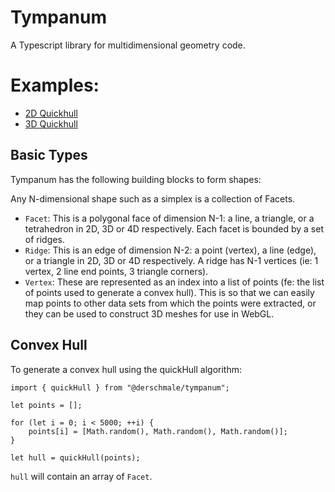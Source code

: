 # Tympanum
A Typescript library for multidimensional geometry code.

# Examples:

- [2D Quickhull](https://derschmale.github.io/tympanum/examples/convex_hull_2d/index.html)
- [3D Quickhull](https://derschmale.github.io/tympanum/examples/convex_hull_3d/index.html)

## Basic Types

Tympanum has the following building blocks to form shapes:

Any N-dimensional shape such as a simplex is a collection of Facets.
- `Facet`: This is a polygonal face of dimension N-1: a line, a triangle, or a tetrahedron in 2D, 3D or 4D respectively. 
  Each facet is bounded by a set of ridges.
- `Ridge`: This is an edge of dimension N-2: a point (vertex), a line (edge), or a triangle in 2D, 3D or 4D respectively.
  A ridge has N-1 vertices (ie: 1 vertex, 2 line end points, 3 triangle corners).
- `Vertex`: These are represented as an index into a list of points (fe: the list of points used to generate a convex 
  hull). This is so that we can easily map points to other data sets from which the points were extracted, or they can
  be used to construct 3D meshes for use in WebGL.
  
## Convex Hull

To generate a convex hull using the quickHull algorithm:

```
import { quickHull } from "@derschmale/tympanum";

let points = [];

for (let i = 0; i < 5000; ++i) {  
    points[i] = [Math.random(), Math.random(), Math.random()];
}

let hull = quickHull(points);

```

`hull` will contain an array of `Facet`.
